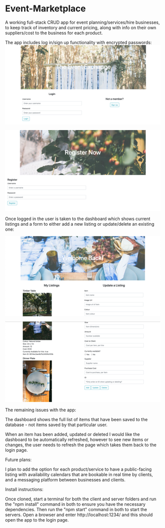 # Event-Marketplace

A working full-stack CRUD app for event planning/services/hire businesses, to keep track of inventory and current pricing, along with info on their own suppliers/cost to the business for each product. 

The app includes log in/sign up functionality with encrypted passwords:
![Image of Login page](https://github.com/jade-lt/Event-Marketplace/blob/main/images%20for%20read%20me/login-new.png)

![Image of rego page](https://github.com/jade-lt/Event-Marketplace/blob/main/images%20for%20read%20me/rego%20page.png)

Once logged in the user is taken to the dashboard which shows current listings and a form to either add a new listing or update/delete an existing one:

![Image of Login page](https://github.com/jade-lt/Event-Marketplace/blob/main/images%20for%20read%20me/dashboard-1.png)

![Image of Login page](https://github.com/jade-lt/Event-Marketplace/blob/main/images%20for%20read%20me/dashboard-2.png)

The remaining issues with the app:

The dashboard shows the full list of items that have been saved to the database - not items saved by that particular user.

When an item has been added, updated or deleted I would like the dashboard to be automatically refreshed, however to see new items or changes, the user needs to refresh the page which takes them back to the login page.

Future plans:

I plan to add the option for each product/service to have a public-facing listing with availability calendars that are bookable in real time by clients, and a messaging platform between businesses and clients.

Install instructions:

Once cloned, start a terminal for both the client and server folders and run the "npm install" command in both to ensure you have the necessary dependencies. Then run the "npm start" command in both to start the servers. Open a browser and enter http://localhost:1234/ and this should open the app to the login page.